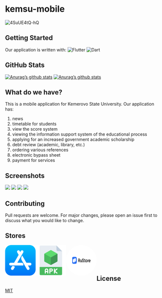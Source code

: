 # kemsu-mobile

![4SuUE4tQ-hQ](https://github.com/TDMNS/kemsu-mobile/assets/68660020/d78626f5-4cca-4b50-a4a2-ad7ff1e1f2cd)

## Getting Started

Our application is written with:
![Flutter](https://img.shields.io/badge/Flutter-%2302569B.svg?style=for-the-badge&logo=Flutter&logoColor=white)
![Dart](https://img.shields.io/badge/dart-%230175C2.svg?style=for-the-badge&logo=dart&logoColor=white)

## GitHub Stats

[![Anurag’s github stats](https://github-readme-stats.vercel.app/api?username=TDMNS)](https://github.com/TDMNS)
[![Anurag’s github stats](https://github-readme-stats.vercel.app/api?username=SeriousVenom)](https://github.com/SeriousVenom)

## What do we have?

This is a mobile application for Kemerovo State University.
Our application has:
1. news
2. timetable for students
3. view the score system
4. viewing the information support system of the educational process
5. applying for an increased government academic scholarship
6. debt review (academic, library, etc.)
7. ordering various references
8. electronic bypass sheet
9. payment for services

## Screenshots

<img src="https://github.com/TDMNS/kemsu-mobile/assets/68660020/7a303e1c-ddb5-4b0f-a018-e1f462ec573e" width="245px">
<img src="https://github.com/TDMNS/kemsu-mobile/assets/68660020/13369efb-fbdb-4563-a8c4-cf67c1fb73fa" width="245px">
<img src="https://github.com/TDMNS/kemsu-mobile/assets/68660020/24c04e00-47ee-4720-9d09-d943befa6c26" width="245px">
<img src="https://github.com/TDMNS/kemsu-mobile/assets/68660020/9dc18de3-e0e9-4e4d-8c31-bd1a9e2be2ba" width="245px">

## Contributing

Pull requests are welcome. For major changes, please open an issue first
to discuss what you would like to change.

## Stores

<a href="https://apps.apple.com/ru/app/%D0%BA%D0%B5%D0%BC%D0%B3%D1%83/id6444271769"><img align="left" src="https://raw.githubusercontent.com/TDMNS/kemsu-mobile/main/assets/stores/app-store.png" alt="AppStore" width="100px"/></a>
<a href="https://disk.yandex.ru/d/BUfaR-ooP8VDOQ"><img align="left" src="https://raw.githubusercontent.com/TDMNS/kemsu-mobile/main/assets/stores/apk.png" alt="Apk" width="100px"/></a>
<a href="https://apps.rustore.ru/app/com.kemsu.kemsu_app"><img align="left" src="https://raw.githubusercontent.com/TDMNS/kemsu-mobile/main/assets/stores/rustore.jpg" alt="RuStore" width="100px" alt="100px" height = "100px" style="border-radius:50%"/></a>
<br><br><br><br>

## License

[MIT](https://choosealicense.com/licenses/mit/)

